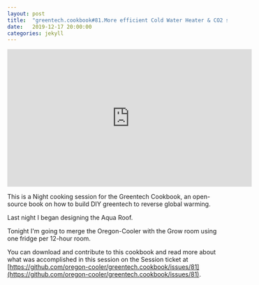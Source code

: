 ```yaml
---
layout: post
title:  "greentech.cookbook#81.More efficient Cold Water Heater & CO2 sequestration design."
date:   2019-12-17 20:00:00
categories: jekyll
---
```


<iframe width="560" height="315" src="https://www.youtube.com/embed/XnIGjHEzD74" frameborder="0" allow="accelerometer; autoplay; encrypted-media; gyroscope; picture-in-picture" allowfullscreen></iframe>

This is a Night cooking session for the Greentech Cookbook, an open-source book on how to build DIY greentech to reverse global warming.

Last night I began designing the Aqua Roof.

Tonight I'm going to merge the Oregon-Cooler with the Grow room using one fridge per 12-hour room.

You can download and contribute to this cookbook and read more about what was accomplished in this session on the Session ticket at [https://github.com/oregon-cooler/greentech.cookbook/issues/81](https://github.com/oregon-cooler/greentech.cookbook/issues/81).
